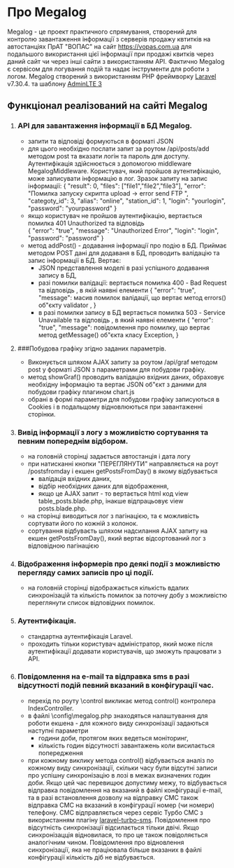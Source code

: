

# Про Megalog


Megalog - це проект практичного спрямування, створений для контролю завантаження інформації з серверів продажу квтитків на 
автостанціях ПрАТ "ВОПАС" на сайт https://vopas.com.ua для подальшого використання цієї інформації при продажі квитків через 
даний сайт чи через інші сайти з використанням АРІ. 
Фактично Megalog є сервісом  для логування подій та надає інструменти для роботи з логом.
Megalog створений з використанням PHP фреймворку [Laravel](https://laravel.com) v7.30.4. 
та шаблону [AdminLTE 3](https://adminlte.io/themes/dev/AdminLTE/index3.html)


## Функціонал реалізований на сайті Megalog

1. ### АРІ для завантаження інформації  в БД Megalog. 
    - запити та відповіді формуються в форматі JSON 
    - для цього необхідно послати запит за роутом /api/posts/add  методом post та вказати логін та пароль для доступу. 
    Аутентифікація здійснюється з допомогою middleware  MegalogMiddleware. Користувач, який пройшов аутентифікацію, може записувати 
    інформацію в лог. Зразок запиту на запис інформації:
                {
                     "result": 0,
                     "files":  ["file1","file2","file3"],
                     "error": "Помилка запуску скрипта upload -> error send FTP ",
                     "categoty_id": 3,
                     "alias":  "online",
                     "station_id": 1,
                     "login": "yourlogin",
                     "password": "yourpassword"
                }
    - якщо користувач не пройшов аутентифікацію, вертається помилка 401 Unauthorized та  відповідь  
    {
        "error": "true", 
        "message": "Unauthorized Error", 
        "login": "login", 
        "password": "password" 
    }
    - метод addPost() - додавання інформації про подію в БД. 
    Приймає методом POST дані для додаваня в БД, проводить валідацію та запис інформації в БД. 
    Вертає:
        - JSON представлення моделі в разі успішного додавання запису в БД, 
        - разі помилки валідації: вертається помилка 400 - Bad Request та відповідь , в якій наявні елементи 
        {
            "error": "true",
            "message": масив помилок валідації, що вертає метод errors() об"єкту validator ,
        }     
        - в разі помилки запису в БД  вертається помилка 503 - Service Unavailable та відповідь , в який наявні елементи 
           {
                "error": "true",
                "message": повідомлення про помилку, що вертає метод getMessage() об"єкта класу Exception,
           }     
        
2. ###Побудова графіку згідно заданих параметрів.
    - Виконується шляхом AJAX запиту за роутом /api/graf  методом post у форматі JSON з параметрами
      для побудови графіку.
    - метод showGraf() проводить валідацію вхідних даних, обраховує необхідну інформацію та вертає JSON об"єкт з даними для 
      побудови графіку плагином chart.js
    - обрані в формі параметри для побудови графіку записуються в Cookies і в подальщому відновлюються при завантаженні сторінки.   

3. ### Вивід інформації з логу з можливістю сортування та певним попереднім відбором.
    - на головній сторінці задається автостанція і дата логу 
    - при натисканні кнопки "ПЕРЕГЛЯНУТИ" направляється на роут /postsfromday і екшен getPostsFromDay() в якому відбувається 
        * валідація вхідних даних,
        * відбір необхідних даних для відображення,
        * якщо це AJAX запит - то вертається html код view table_posts.blade.php, інакше відпрацьовує view posts.blade.php.
    - на сторінці виводиться лог з пагінацією, та є можливість сортувати його по кожній з колонок.
    - сортування відбуваєть шляхом надсилання AJAX запиту  на екшен getPostsFromDay(), який вертає відсортований лог з відповідною
      пагінацією 
4. ### Відображення інформерів про деякі події з можливістю перегляду самих записів про ці події.
    - на головній сторінці відображається кількість вдалих синхронізацій та кількість помилок за поточну добу з можливістю 
      переглянути список відповідних помилок.
5. ### Аутентифікація.
    - стандартна аутентифікація Laravel.
    - проходить тільки користувач адміністратор, який може після аутентифікації додавати користувачів, що зможуть працювати
    з АРІ.
6. ### Повідомлення на e-mail та відправка sms в разі відсутності подій певний вказаний в конфігурації час.
    - перехід по роуту \control викликає метод control() контролера IndexController.
    - в файлі \config\megalog.php знаходяться налаштування для роботи екшена - для кожного виду синхронізації задаються
      наступні параметри 
        * години доби, протягом яких ведеться моніторинг,
        * кількість годин відсутності завантажень коли висилається попередження
    - при кожному виклику метода control() відбувається аналіз по кожному виду синхронізації, скільки часу були відсутні 
      записи про успішну синхронізацію в лозі в межах визначених годин доби. Якщо цей час перевищює допустиму межу, то 
      відбувається відправка повідомлення на вказаний в файлі конфігурації e-mail, та в разі встановлення дозволу на 
      відправку СМС також відправка СМС на вказаний в конфігурації номер (чи номери) телефону. СМС відправляється через
      сервіс Турбо СМС з використанням плагіну [laravel-turbo-sms](https://github.com/mkuzmych/laravel-turbosms).
      Повідомлення про відсутність синхронізації відсилається тільки двічі.
      Якщо синхронізацція відновилася, то про це також повідоляється аналогічним чином. Повідомлення про відновлення синхронізації,
       яка не праціювала більше вказаних в файлі конфігурації кількість діб не відбувається.    


